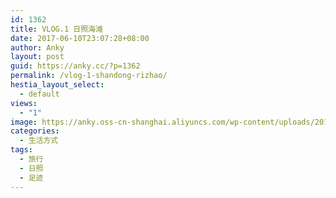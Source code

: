 ```yaml
---
id: 1362
title: VLOG.1 日照海滩
date: 2017-06-10T23:07:28+08:00
author: Anky
layout: post
guid: https://anky.cc/?p=1362
permalink: /vlog-1-shandong-rizhao/
hestia_layout_select:
  - default
views:
  - "1"
image: https://anky.oss-cn-shanghai.aliyuncs.com/wp-content/uploads/2018/05/rizhao.jpg
categories:
  - 生活方式
tags:
  - 旅行
  - 日照
  - 足迹
---
```

